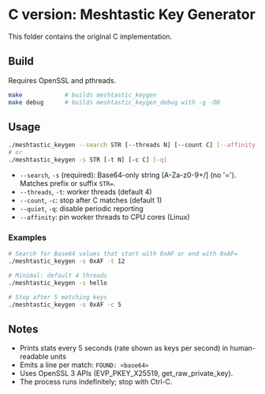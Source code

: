 # C version: Meshtastic Key Generator

This folder contains the original C implementation.

## Build

Requires OpenSSL and pthreads.

```sh
make            # builds meshtastic_keygen
make debug      # builds meshtastic_keygen_debug with -g -O0
```

## Usage

```sh
./meshtastic_keygen --search STR [--threads N] [--count C] [--affinity] [--quiet]
# or
./meshtastic_keygen -s STR [-t N] [-c C] [-q]
```

- `--search`, `-s` (required): Base64-only string [A-Za-z0-9+/] (no '='). Matches prefix or suffix `STR=`.
- `--threads`, `-t`: worker threads (default 4)
- `--count`, `-c`: stop after C matches (default 1)
- `--quiet`, `-q`: disable periodic reporting
- `--affinity`: pin worker threads to CPU cores (Linux)

### Examples

```sh
# Search for Base64 values that start with 0xAF or end with 0xAF=
./meshtastic_keygen -s 0xAF -t 12

# Minimal: default 4 threads
./meshtastic_keygen -s hello

# Stop after 5 matching keys
./meshtastic_keygen -s 0xAF -c 5
```

## Notes

- Prints stats every 5 seconds (rate shown as keys per second) in human-readable units
- Emits a line per match: `FOUND: <base64>`
- Uses OpenSSL 3 APIs (EVP_PKEY_X25519, get_raw_private_key).
- The process runs indefinitely; stop with Ctrl-C.

